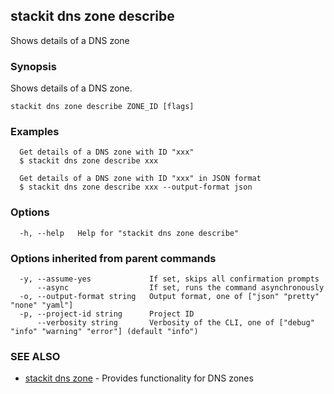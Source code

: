 ## stackit dns zone describe

Shows details of a DNS zone

### Synopsis

Shows details of a DNS zone.

```
stackit dns zone describe ZONE_ID [flags]
```

### Examples

```
  Get details of a DNS zone with ID "xxx"
  $ stackit dns zone describe xxx

  Get details of a DNS zone with ID "xxx" in JSON format
  $ stackit dns zone describe xxx --output-format json
```

### Options

```
  -h, --help   Help for "stackit dns zone describe"
```

### Options inherited from parent commands

```
  -y, --assume-yes             If set, skips all confirmation prompts
      --async                  If set, runs the command asynchronously
  -o, --output-format string   Output format, one of ["json" "pretty" "none" "yaml"]
  -p, --project-id string      Project ID
      --verbosity string       Verbosity of the CLI, one of ["debug" "info" "warning" "error"] (default "info")
```

### SEE ALSO

* [stackit dns zone](./stackit_dns_zone.md)	 - Provides functionality for DNS zones

